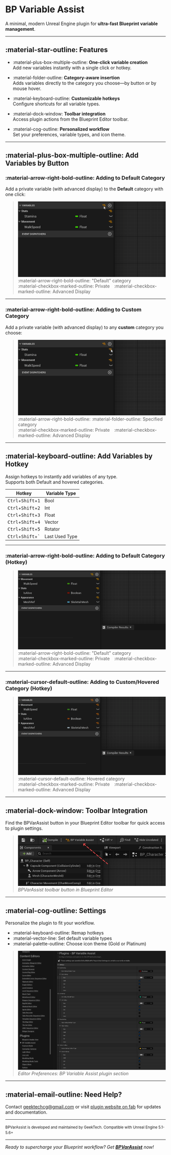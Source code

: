 # BP Variable Assist

A minimal, modern Unreal Engine plugin for **ultra-fast Blueprint variable management**.

---

## :material-star-outline: Features

- :material-plus-box-multiple-outline: **One-click variable creation**  
  Add new variables instantly with a single click or hotkey.

- :material-folder-outline: **Category-aware insertion**  
  Adds variables directly to the category you choose—by button or by mouse hover.

- :material-keyboard-outline: **Customizable hotkeys**  
  Configure shortcuts for all variable types.

- :material-dock-window: **Toolbar integration**  
  Access plugin actions from the Blueprint Editor toolbar.

- :material-cog-outline: **Personalized workflow**  
  Set your preferences, variable types, and icon theme.

---

## :material-plus-box-multiple-outline: Add Variables by Button

### :material-arrow-right-bold-outline: Adding to Default Category

Add a private variable (with advanced display) to the **Default** category with one click:

> ![Default Category Button](ScreenShots/DefaultCatButton.gif)  
> :material-arrow-right-bold-outline: "Default" category  
> :material-checkbox-marked-outline: Private :material-checkbox-marked-outline: Advanced Display

---

### :material-arrow-right-bold-outline: Adding to Custom Category

Add a private variable (with advanced display) to any **custom** category you choose:

> ![Specific Category Button](ScreenShots/SpecificCatButton.gif)  
> :material-arrow-right-bold-outline: :material-folder-outline: Specified category  
> :material-checkbox-marked-outline: Private :material-checkbox-marked-outline: Advanced Display

---

## :material-keyboard-outline: Add Variables by Hotkey

Assign hotkeys to instantly add variables of any type.  
Supports both Default and hovered categories.

| Hotkey                             | Variable Type    |
|-------------------------------------|------------------|
| <kbd>Ctrl</kbd>+<kbd>Shift</kbd>+<kbd>1</kbd> | Bool           |
| <kbd>Ctrl</kbd>+<kbd>Shift</kbd>+<kbd>2</kbd> | Int            |
| <kbd>Ctrl</kbd>+<kbd>Shift</kbd>+<kbd>3</kbd> | Float          |
| <kbd>Ctrl</kbd>+<kbd>Shift</kbd>+<kbd>4</kbd> | Vector         |
| <kbd>Ctrl</kbd>+<kbd>Shift</kbd>+<kbd>5</kbd> | Rotator        |
| <kbd>Ctrl</kbd>+<kbd>Shift</kbd>+<kbd>`</kbd> | Last Used Type |

---

### :material-arrow-right-bold-outline: Adding to Default Category (Hotkey)

> ![Hotkey Default Category](ScreenShots/HotkeyDefaultCat.gif)  
> :material-arrow-right-bold-outline: "Default" category  
> :material-checkbox-marked-outline: Private :material-checkbox-marked-outline: Advanced Display

---

### :material-cursor-default-outline: Adding to Custom/Hovered Category (Hotkey)

> ![Hotkey Hovered Category](ScreenShots/HotkeyHoveredCat.gif)  
> :material-cursor-default-outline: Hovered category  
> :material-checkbox-marked-outline: Private :material-checkbox-marked-outline: Advanced Display

---

## :material-dock-window: Toolbar Integration

Find the BPVarAssist button in your Blueprint Editor toolbar for quick access to plugin settings.

> ![Toolbar Button](ScreenShots/ToolbarBtn.jpg)  
> _BPVarAssist toolbar button in Blueprint Editor_

---

## :material-cog-outline: Settings

Personalize the plugin to fit your workflow.

- :material-keyboard-outline: Remap hotkeys  
- :material-vector-line: Set default variable types  
- :material-palette-outline: Choose icon theme (Gold or Platinum)

> ![Editor Preferences](ScreenShots/EditorPreferences.jpg)  
> _Editor Preferences: BP Variable Assist plugin section_

---

## :material-email-outline: Need Help?

Contact [geektechcg@gmail.com](mailto:geektechcg@gmail.com) or visit [plugin website on fab](https://your-site.com) for updates and documentation.

---

<small>
BPVarAssist is developed and maintained by GeekTech.  
Compatible with Unreal Engine 5.1-5.6+
</small>

---

*Ready to supercharge your Blueprint workflow? Get [**BPVarAssist**](https://fab.com) now!*
